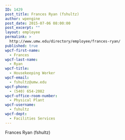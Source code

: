 ```yaml
---
ID: 1429
post_title: Frances Ryan (fshultz)
author: wpengine
post_date: 2015-07-06 08:00:00
post_excerpt: ""
layout: employee
permalink: >
  http://www.umw.edu/directory/employee/frances-ryan/
published: true
wpcf-first-name:
  - Frances
wpcf-last-name:
  - Ryan
wpcf-title:
  - Housekeeping Worker
wpcf-email:
  - fshultz@umw.edu
wpcf-phone:
  - (540) 654-2082
wpcf-office-room-number:
  - Physical Plant
wpcf-username:
  - fshultz
wpcf-dept:
  - Facilities Services
---
```

Frances Ryan (fshultz)